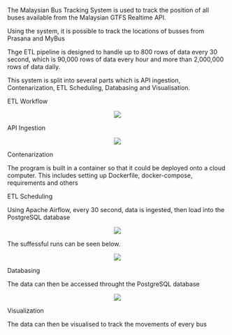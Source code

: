 The Malaysian Bus Tracking System is used to track the position of all buses available from the Malaysian GTFS Realtime API.

Using the system, it is possible to track the locations of busses from Prasana and MyBus

Thge ETL pipeline is designed to handle up to  800 rows of data every 30 second, which is 90,000 rows of data every hour and more than 2,000,000 rows of data daily.

This system is split into several parts which is API ingestion, Contenarization, ETL Scheduling, Databasing and Visualisation.

ETL Workflow

<p align="center">
  <img src="https://github.com/user-attachments/assets/dcb041d3-94f7-45c6-bbb4-20bac165a4ee"
</p>

API Ingestion

<p align="center">
  <img src="https://github.com/user-attachments/assets/246e87aa-d820-4736-8e09-1b3f85362fd9"
</p>

Contenarization

The program is built in a container so that it could be deployed onto a cloud computer. This includes setting up Dockerfile, docker-compose, requirements and others

ETL Scheduling

Using Apache Airflow, every 30 second, data is ingested, then load into the PostgreSQL database

<p align="center">
  <img src="https://github.com/user-attachments/assets/73c2101e-c9ab-4c4e-b9ac-6cf712da992d"
</p>

The suffessful runs can be seen below.

<p align="center">
  <img src="https://github.com/user-attachments/assets/4a9bae80-9d77-404c-912d-e9c5ac4c855e"
</p>

Databasing

The data can then be accessed throught the PostgreSQL database

<p align="center">
  <img src="https://github.com/user-attachments/assets/691cc01f-5a97-4d94-8d08-932116a74b30"
</p>

Visualization

The data can then be visualised to track the movements of every bus
